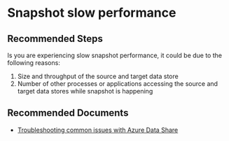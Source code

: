 <properties
  pagetitle="Snapshot slow performance"
  service="microsoft.datashare"
  resource="accounts"
  ms.author="jife"
  selfhelptype="Generic"
  supporttopicids="32675628"
  productpesids="16762"
  cloudenvironments="public, fairfax, mooncake, blackforest, ussec, usnat"
  articleid="dc1bdda4-5328-4f64-ae23-2f10f59114a7"
  ownershipid="AzureData_DataShare" />
# Snapshot slow performance

## **Recommended Steps**

Is you are experiencing slow snapshot performance, it could be due to the following reasons:

   1. Size and throughput of the source and target data store
   1. Number of other processes or applications accessing the source and target data stores while snapshot is happening

## **Recommended Documents**

* [Troubleshooting common issues with Azure Data Share](https://docs.microsoft.com/azure/data-share/data-share-troubleshoot)
